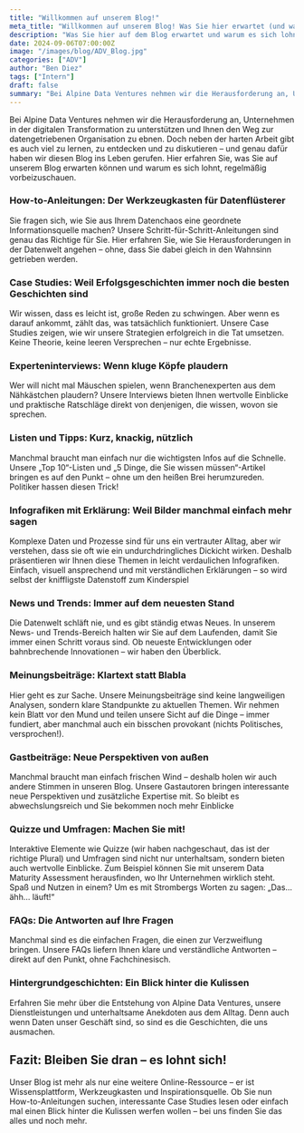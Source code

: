 ```yaml
---
title: "Willkommen auf unserem Blog!"
meta_title: "Willkommen auf unserem Blog! Was Sie hier erwartet (und warum es sich lohnt, zu bleiben)"
description: "Was Sie hier auf dem Blog erwartet und warum es sich lohnt, zu bleiben! "
date: 2024-09-06T07:00:00Z
image: "/images/blog/ADV_Blog.jpg"
categories: ["ADV"]
author: "Ben Diez"
tags: ["Intern"]
draft: false
summary: "Bei Alpine Data Ventures nehmen wir die Herausforderung an, Unternehmen in der digitalen Transformation zu unterstützen und Ihnen den Weg zur datengetriebenen Organisation zu ebnen."
---
```


Bei Alpine Data Ventures nehmen wir die Herausforderung an, Unternehmen in der digitalen Transformation zu unterstützen und Ihnen den Weg zur datengetriebenen Organisation zu ebnen. Doch neben der harten Arbeit gibt es auch viel zu lernen, zu entdecken und zu diskutieren – und genau dafür haben wir diesen Blog ins Leben gerufen. Hier erfahren Sie, was Sie auf unserem Blog erwarten können und warum es sich lohnt, regelmäßig vorbeizuschauen. 

### How-to-Anleitungen: Der Werkzeugkasten für Datenflüsterer 

Sie fragen sich, wie Sie aus Ihrem Datenchaos eine geordnete Informationsquelle machen? Unsere Schritt-für-Schritt-Anleitungen sind genau das Richtige für Sie. Hier erfahren Sie, wie Sie Herausforderungen in der Datenwelt angehen – ohne, dass Sie dabei gleich in den Wahnsinn getrieben werden.

### Case Studies: Weil Erfolgsgeschichten immer noch die besten Geschichten sind 

Wir wissen, dass es leicht ist, große Reden zu schwingen. Aber wenn es darauf ankommt, zählt das, was tatsächlich funktioniert. Unsere Case Studies zeigen, wie wir unsere Strategien erfolgreich in die Tat umsetzen. Keine Theorie, keine leeren Versprechen – nur echte Ergebnisse.

### Experteninterviews: Wenn kluge Köpfe plaudern 
Wer will nicht mal Mäuschen spielen, wenn Branchenexperten aus dem Nähkästchen plaudern? Unsere Interviews bieten Ihnen wertvolle Einblicke und praktische Ratschläge direkt von denjenigen, die wissen, wovon sie sprechen.

### Listen und Tipps: Kurz, knackig, nützlich
Manchmal braucht man einfach nur die wichtigsten Infos auf die Schnelle. Unsere „Top 10“-Listen und „5 Dinge, die Sie wissen müssen“-Artikel bringen es auf den Punkt – ohne um den heißen Brei herumzureden. Politiker hassen diesen Trick!

### Infografiken mit Erklärung: Weil Bilder manchmal einfach mehr sagen
Komplexe Daten und Prozesse sind für uns ein vertrauter Alltag, aber wir verstehen, dass sie oft wie ein undurchdringliches Dickicht wirken. Deshalb präsentieren wir Ihnen diese Themen in leicht verdaulichen Infografiken. Einfach, visuell ansprechend und mit verständlichen Erklärungen – so wird selbst der kniffligste Datenstoff zum Kinderspiel

### News und Trends: Immer auf dem neuesten Stand
Die Datenwelt schläft nie, und es gibt ständig etwas Neues. In unserem News- und Trends-Bereich halten wir Sie auf dem Laufenden, damit Sie immer einen Schritt voraus sind. Ob neueste Entwicklungen oder bahnbrechende Innovationen – wir haben den Überblick.

### Meinungsbeiträge: Klartext statt Blabla
Hier geht es zur Sache. Unsere Meinungsbeiträge sind keine langweiligen Analysen, sondern klare Standpunkte zu aktuellen Themen. Wir nehmen kein Blatt vor den Mund und teilen unsere Sicht auf die Dinge – immer fundiert, aber manchmal auch ein bisschen provokant (nichts Politisches, versprochen!).

### Gastbeiträge: Neue Perspektiven von außen
Manchmal braucht man einfach frischen Wind – deshalb holen wir auch andere Stimmen in unseren Blog. Unsere Gastautoren bringen interessante neue Perspektiven und zusätzliche Expertise mit. So bleibt es abwechslungsreich und Sie bekommen noch mehr Einblicke

### Quizze und Umfragen: Machen Sie mit!
Interaktive Elemente wie Quizze (wir haben nachgeschaut, das ist der richtige Plural) und Umfragen sind nicht nur unterhaltsam, sondern bieten auch wertvolle Einblicke. Zum Beispiel können Sie mit unserem Data Maturity Assessment herausfinden, wo Ihr Unternehmen wirklich steht. Spaß und Nutzen in einem? Um es mit Strombergs Worten zu sagen: „Das… ähh… läuft!“

### FAQs: Die Antworten auf Ihre Fragen
Manchmal sind es die einfachen Fragen, die einen zur Verzweiflung bringen. Unsere FAQs liefern Ihnen klare und verständliche Antworten – direkt auf den Punkt, ohne Fachchinesisch.

### Hintergrundgeschichten: Ein Blick hinter die Kulissen
Erfahren Sie mehr über die Entstehung von Alpine Data Ventures, unsere Dienstleistungen und unterhaltsame Anekdoten aus dem Alltag. Denn auch wenn Daten unser Geschäft sind, so sind es die Geschichten, die uns ausmachen. 

## Fazit: Bleiben Sie dran – es lohnt sich!
Unser Blog ist mehr als nur eine weitere Online-Ressource – er ist Wissensplattform, Werkzeugkasten und Inspirationsquelle. Ob Sie nun How-to-Anleitungen suchen, interessante Case Studies lesen oder einfach mal einen Blick hinter die Kulissen werfen wollen – bei uns finden Sie das alles und noch mehr.
